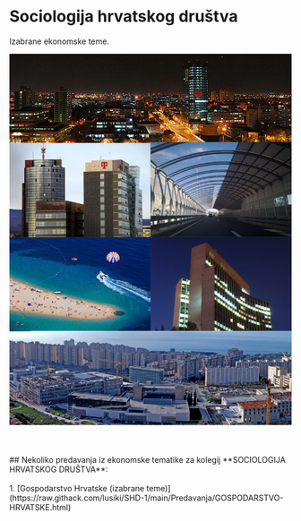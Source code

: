 
# Sociologija hrvatskog društva
Izabrane ekonomske teme.

<p align="center">
  <img src="./Foto/ekonFotos.jpg" width="750" title="hover text">
</p>



<br>
<br>
## Nekoliko predavanja iz ekonomske tematike za kolegij **SOCIOLOGIJA HRVATSKOG DRUŠTVA**:
<br>
<br>
1. [Gospodarstvo Hrvatske (izabrane teme)](https://raw.githack.com/lusiki/SHD-1/main/Predavanja/GOSPODARSTVO-HRVATSKE.html)<br>
<br>